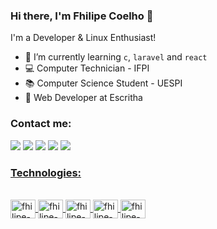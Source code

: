 <!-- List of Websites -->
[gmail]: mailto:fhilipecoelho.dev@gmail.com
[reddit]: https://www.reddit.com/user/FhilipeCrash
[twitter]: https://www.twitter.com/fhilipecrash
[linkedin]: https://www.linkedin.com/in/fhilipecoelho/
[github]: https://www.github.com/fhilipecrash

### Hi there, I'm Fhilipe Coelho 👋

I'm a Developer & Linux Enthusiast!
- 🌱 I’m currently learning `c`, `laravel` and `react`
- 💻 Computer Technician - IFPI
- 📚 Computer Science Student - UESPI
- 👔 Web Developer at Escritha
<!--
<div>
  <img height="150em" alt="FhilipeCrash's Github Stats" src="https://github-readme-stats.vercel.app/api?username=fhilipecrash&show_icons=true&include_all_commits=true&hide_border=true&theme=github_dark&hide_rank=true">
  <img height="150em" alt="FhilipeCrash's Github Languages" src="https://github-readme-stats.vercel.app/api/top-langs/?username=fhilipecrash&layout=compact&theme=github_dark&hide_border=true&langs_count=6">
</div>
-->
### Contact me:

<div>
  <a href=mailto:fhilipecoelho.dev@gmail.com target="_blank"><img src="https://img.shields.io/badge/Gmail-D14836?style=for-the-badge&logo=gmail&logoColor=white" target="_blank"></a>
  <a href="https://www.reddit.com/user/FhilipeCrash" target="_blank"><img src="https://img.shields.io/badge/Reddit-FF4500?style=for-the-badge&logo=reddit&logoColor=white" target="_blank"></a>
  <a href="https://www.twitter.com/fhilipecrash" target="_blank"><img src="https://img.shields.io/badge/Twitter-1DA1F2?style=for-the-badge&logo=twitter&logoColor=white" target="_blank"></a>
  <a href="https://www.linkedin.com/in/fhilipecoelho/" target="_blank"><img src="https://img.shields.io/badge/LinkedIn-0077B5?style=for-the-badge&logo=linkedin&logoColor=white" target="_blank"></a>
  <a href="https://wa.me/5586988818685"><img src="https://img.shields.io/badge/WhatsApp-25D366?style=for-the-badge&logo=whatsapp&logoColor=white">
</div>

### Technologies:

<div style="display: inline_block"><br>
  <img align="center" alt="fhilipe-node" height="30" width="40" src="https://cdn.jsdelivr.net/gh/devicons/devicon/icons/nodejs/nodejs-original.svg">
  <img align="center" alt="fhilipe-laravel" height="30" width="40" src="https://cdn.jsdelivr.net/gh/devicons/devicon/icons/laravel/laravel-plain-wordmark.svg">
  <img align="center" alt="fhilipe-react" height="30" width="40" src="https://cdn.jsdelivr.net/gh/devicons/devicon/icons/react/react-original.svg">
  <img align="center" alt="fhilipe-vuejs" height="30" width="40" src="https://cdn.jsdelivr.net/gh/devicons/devicon/icons/vuejs/vuejs-original.svg">
  <img align="center" alt="fhilipe-angularjs" height="30" width="40" src="https://cdn.jsdelivr.net/gh/devicons/devicon/icons/angularjs/angularjs-plain.svg">
</div>

<br />
